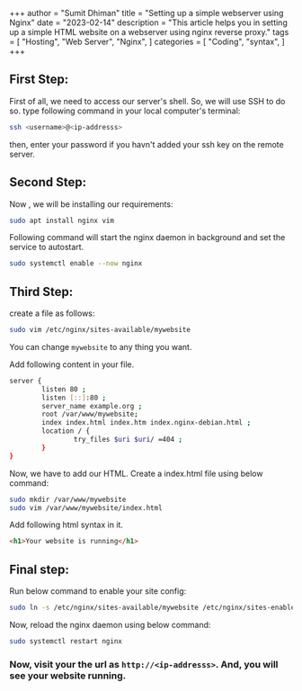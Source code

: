 +++
author = "Sumit Dhiman"
title = "Setting up a simple webserver using Nginx"
date = "2023-02-14"
description = "This article helps you in setting up a simple HTML website on a webserver using nginx reverse proxy."
tags = [
   "Hosting",
   "Web Server",
   "Nginx",
]
categories = [
    "Coding",
    "syntax",
]
+++

## First Step:
First of all, we need to access our server's shell. So, we will use SSH to do so. 
type following command in your local computer's terminal:
```bash
ssh <username>@<ip-addresss>
```
then, enter your password if you havn't added your ssh key on the remote server.

## Second Step:
Now , we will be installing our requirements:
```sh
sudo apt install nginx vim
```
Following command will start the nginx daemon in background and set the service to autostart.
```sh
sudo systemctl enable --now nginx
```

## Third Step:
create a file as follows:
```sh
sudo vim /etc/nginx/sites-available/mywebsite
```
You can change `mywebsite` to any thing you want.

Add following content in your file.
```sh
server {
        listen 80 ;
        listen [::]:80 ;
        server_name example.org ;
        root /var/www/mywebsite;
        index index.html index.htm index.nginx-debian.html ;
        location / {
                try_files $uri $uri/ =404 ;
        }
}
```

Now, we have to add our HTML.
Create a index.html file using below command:
```sh
sudo mkdir /var/www/mywebsite
sudo vim /var/www/mywebsite/index.html
```
Add following html syntax in it.
```html
<h1>Your website is running</h1>
```
## Final step:
Run below command to enable your site config:
```sh
sudo ln -s /etc/nginx/sites-available/mywebsite /etc/nginx/sites-enabled
```
Now, reload the nginx daemon using below command:
```sh
sudo systemctl restart nginx
```

### Now, visit your the url as `http://<ip-addresss>`. And, you will see your website running.



